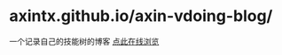 <!--
 * @Author: WangLiShuai
 * @Date: 2022-06-17 16:43:19
 * @LastEditTime: 2022-06-17 17:02:43
 * @FilePath: \wls-vdoing-blog\README.MD
 * @Description:
-->

# axintx.github.io/axin-vdoing-blog/

一个记录自己的技能树的博客
[点此在线浏览](https://axintx.github.io/axin-vdoing-blog/)
